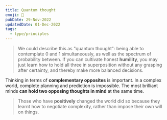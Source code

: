 ```yaml
---
title: Quantum thought
emoji: 🧠
pubDate: 29-Nov-2022
updatedDate: 01-Dec-2022
tags:
  - type/principles
---
```


>We could describe this as "quantum thought": being able to contemplate 0 and 1 simultaneously, as well as the spectrum of probability between. If you can cultivate honest **humility**, you may just learn how to hold all three in superposition without any grasping after certainty, and thereby make more balanced decisions.

Thinking in terms of **complementary opposites** is important. In a complex world, complete planning and prediction is impossible. The most brilliant minds **can hold two opposing thoughts in mind** at the same time.

>Those who have **positively** changed the world did so because they learnt how to negotiate complexity, rather than impose their own will on things.